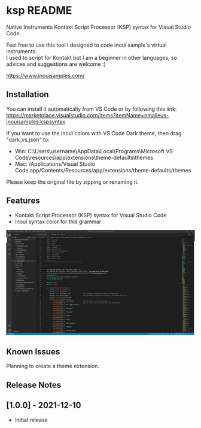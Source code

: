 # ksp README

Native Instruments Kontakt Script Processor (KSP) syntax for Visual Studio Code.  

Feel free to use this tool I designed to code inouï sample's virtual instruments.  
I used to script for Kontakt but I am a beginner in other languages, so advices and suggestions are welcome :)  
  
https://www.inouisamples.com/

## Installation

You can install it automatically from VS Code or by following this link:  
https://marketplace.visualstudio.com/items?itemName=nmalleus-inouisamples.kspsyntax  
  
If you want to use the inouï colors with VS Code Dark theme, then drag "dark_vs.json" to:
* Win: C:\Users\username\AppData\Local\Programs\Microsoft VS Code\resources\app\extensions\theme-defaults\themes  
* Mac: /Applications/Visual Studio Code.app/Contents/Resources/app/extensions/theme-defaults/themes  
  
Please keep the original file by zipping or renaming it.

## Features

* Kontakt Script Processor (KSP) syntax for Visual Studio Code
* inouï syntax color for this grammar  
  
![Image](https://raw.githubusercontent.com/nmalleus/ksp/master/resources/inoui%20KSP%20example.png)

## Known Issues

Planning to create a theme extension.

## Release Notes

## [1.0.0] - 2021-12-10
- Initial release